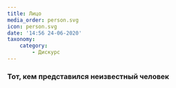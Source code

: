 ```yaml
---
title: Лицо
media_order: person.svg
icon: person.svg
date: '14:56 24-06-2020'
taxonomy:
    category:
        - Дискурс
---
```


### Тот, кем представился неизвестный человек
